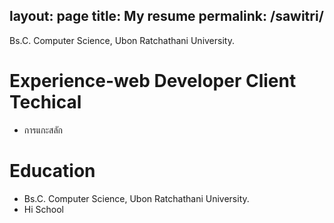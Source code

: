 layout: page
title:  My resume
permalink: /sawitri/
---
Bs.C. Computer Science, Ubon Ratchathani University.

# Experience-web Developer Client Techical
 - การแกะสลัก 


# Education
- Bs.C. Computer Science, Ubon Ratchathani University.
- Hi School
